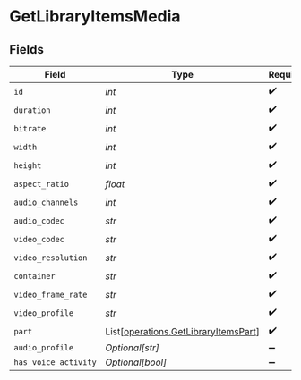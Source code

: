 # GetLibraryItemsMedia


## Fields

| Field                                                                                  | Type                                                                                   | Required                                                                               | Description                                                                            | Example                                                                                |
| -------------------------------------------------------------------------------------- | -------------------------------------------------------------------------------------- | -------------------------------------------------------------------------------------- | -------------------------------------------------------------------------------------- | -------------------------------------------------------------------------------------- |
| `id`                                                                                   | *int*                                                                                  | :heavy_check_mark:                                                                     | N/A                                                                                    | 119534                                                                                 |
| `duration`                                                                             | *int*                                                                                  | :heavy_check_mark:                                                                     | N/A                                                                                    | 11558112                                                                               |
| `bitrate`                                                                              | *int*                                                                                  | :heavy_check_mark:                                                                     | N/A                                                                                    | 25025                                                                                  |
| `width`                                                                                | *int*                                                                                  | :heavy_check_mark:                                                                     | N/A                                                                                    | 3840                                                                                   |
| `height`                                                                               | *int*                                                                                  | :heavy_check_mark:                                                                     | N/A                                                                                    | 2072                                                                                   |
| `aspect_ratio`                                                                         | *float*                                                                                | :heavy_check_mark:                                                                     | N/A                                                                                    | 1.85                                                                                   |
| `audio_channels`                                                                       | *int*                                                                                  | :heavy_check_mark:                                                                     | N/A                                                                                    | 6                                                                                      |
| `audio_codec`                                                                          | *str*                                                                                  | :heavy_check_mark:                                                                     | N/A                                                                                    | eac3                                                                                   |
| `video_codec`                                                                          | *str*                                                                                  | :heavy_check_mark:                                                                     | N/A                                                                                    | hevc                                                                                   |
| `video_resolution`                                                                     | *str*                                                                                  | :heavy_check_mark:                                                                     | N/A                                                                                    | 4k                                                                                     |
| `container`                                                                            | *str*                                                                                  | :heavy_check_mark:                                                                     | N/A                                                                                    | mkv                                                                                    |
| `video_frame_rate`                                                                     | *str*                                                                                  | :heavy_check_mark:                                                                     | N/A                                                                                    | 24p                                                                                    |
| `video_profile`                                                                        | *str*                                                                                  | :heavy_check_mark:                                                                     | N/A                                                                                    | main 10                                                                                |
| `part`                                                                                 | List[[operations.GetLibraryItemsPart](../../models/operations/getlibraryitemspart.md)] | :heavy_check_mark:                                                                     | N/A                                                                                    |                                                                                        |
| `audio_profile`                                                                        | *Optional[str]*                                                                        | :heavy_minus_sign:                                                                     | N/A                                                                                    | dts                                                                                    |
| `has_voice_activity`                                                                   | *Optional[bool]*                                                                       | :heavy_minus_sign:                                                                     | N/A                                                                                    | false                                                                                  |